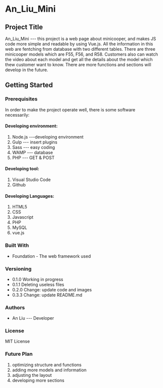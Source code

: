 # An_Liu_Mini
## Project Title

An_Liu_Mini --- this project is a web page about minicooper, and makes JS code more simple and readable by using Vue.js. All the information in this web are fentching from database with two different tables. There are three minicooper models which are F55, F56, and R58. Customers also can watch the video about each model and get all the details about the model which thew customer want to know. There are more functions and sections will develop in the future.

## Getting Started

### Prerequisites

In order to make the project operate well, there is some software necessarily:

#### Developing environment:
1. Node.js ---developing environment
2. Gulp --- insert plugins
3. Sass --- easy coding
4. WAMP --- database
5. PHP --- GET & POST

#### Developing tool:
1. Visual Studio Code
2. Github

#### Developing Languages:
1. HTML5
2. CSS
3. Javascript
4. PHP
5. MySQL
6. vue.js

### Built With
* Foundation - The web framework used

### Versioning
* 0.1.0 Working in progress
* 0.1.1 Deleting useless files
* 0.2.0 Change: update code and images
* 0.3.3 Change: update README.md

### Authors 
* An Liu --- Developer

### License

MIT License

### Future Plan

1. optimizing structure and functions
2. adding more models and information
3. adjusting the layout
4. developing more sections
